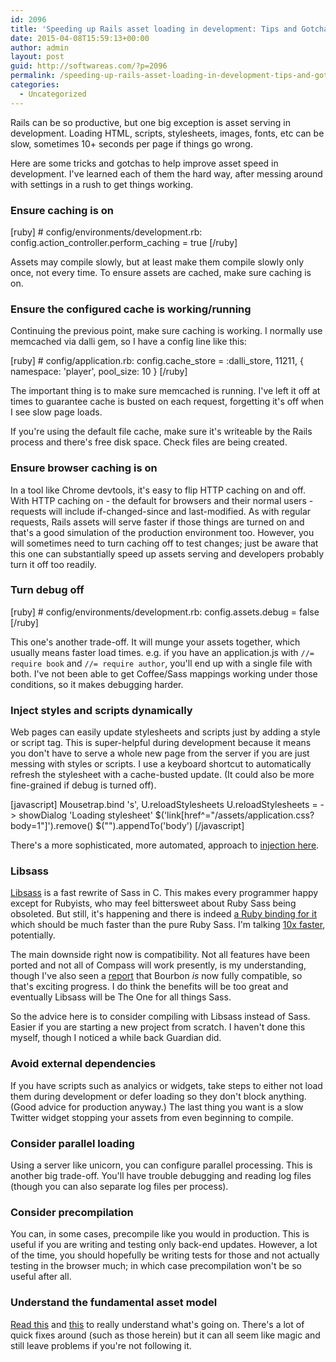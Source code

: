 ```yaml
---
id: 2096
title: 'Speeding up Rails asset loading in development: Tips and Gotchas'
date: 2015-04-08T15:59:13+00:00
author: admin
layout: post
guid: http://softwareas.com/?p=2096
permalink: /speeding-up-rails-asset-loading-in-development-tips-and-gotchas/
categories:
  - Uncategorized
---
```

Rails can be so productive, but one big exception is asset serving in development. Loading HTML, scripts, stylesheets, images, fonts, etc can be slow, sometimes 10+ seconds per page if things go wrong.

Here are some tricks and gotchas to help improve asset speed in development. I've learned each of them the hard way, after messing around with settings in a rush to get things working.

### Ensure caching is on

[ruby]
\# config/environments/development.rb:
config.action_controller.perform_caching = true
[/ruby]

Assets may compile slowly, but at least make them compile slowly only once, not every time. To ensure assets are cached, make sure caching is on.

### Ensure the configured cache is working/running

Continuing the previous point, make sure caching is working. I normally use memcached via dalli gem, so I have a config line like this:

[ruby]
\# config/application.rb:
config.cache_store = :dalli_store, 11211, { namespace: 'player', pool_size: 10 }
[/ruby]

The important thing is to make sure memcached is running. I've left it off at times to guarantee cache is busted on each request, forgetting it's off when I see slow page loads.

If you're using the default file cache, make sure it's writeable by the Rails process and there's free disk space. Check files are being created.

### Ensure browser caching is on

In a tool like Chrome devtools, it's easy to flip HTTP caching on and off. With HTTP caching on - the default for browsers and their normal users - requests will include if-changed-since and last-modified. As with regular requests, Rails assets will serve faster if those things are turned on and that's a good simulation of the production environment too. However, you will sometimes need to turn caching off to test changes; just be aware that this one can substantially speed up assets serving and developers probably turn it off too readily.

### Turn debug off

[ruby]
\# config/environments/development.rb:
config.assets.debug = false
[/ruby]

This one's another trade-off. It will munge your assets together, which usually means faster load times. e.g. if you have an application.js with `//= require book` and `//= require author`, you'll end up with a single file with both. I've not been able to get Coffee/Sass mappings working under those conditions, so it makes debugging harder.

### Inject styles and scripts dynamically

Web pages can easily update stylesheets and scripts just by adding a style or script tag. This is super-helpful during development because it means you don't have to serve a whole new page from the server if you are just messing with styles or scripts. I use a keyboard shortcut to automatically refresh the stylesheet with a cache-busted update. (It could also be more fine-grained if debug is turned off).

[javascript]
Mousetrap.bind 's', U.reloadStylesheets
 U.reloadStylesheets = ->
   showDialog 'Loading stylesheet'
   $('link[href^="/assets/application.css?body=1"]').remove()
   $("<link rel='stylesheet' type='text/css' href='/assets/application.css?body=1&#{Math.floor(1e6*Math.ran
 dom())}' />").appendTo('body')
[/javascript]

There's a more sophisticated, more automated, approach to [injection here](https://mattbrictson.com/lightning-fast-sass-reloading-in-rails).

### Libsass

[Libsass](https://github.com/sass/libsass) is a fast rewrite of Sass in C. This makes every programmer happy except for Rubyists, who may feel bittersweet about Ruby Sass being obsoleted. But still, it's happening and there is indeed [a Ruby binding for it](https://github.com/sass/ruby-libsass) which should be much faster than the pure Ruby Sass. I'm talking [10x faster](http://www.solitr.com/blog/2014/01/css-preprocessor-benchmark/), potentially.

The main downside right now is compatibility. Not all features have been ported and not all of Compass will work presently, is my understanding, though I've also seen a [report](https://twitter.com/kaelig/status/390478769607413761) that Bourbon *is* now fully compatible, so that's exciting progress. I do think the benefits will be too great and eventually Libsass will be The One for all things Sass.

So the advice here is to consider compiling with Libsass instead of Sass. Easier if you are starting a new project from scratch. I haven't done this myself, though I noticed a while back Guardian did.

### Avoid external dependencies

If you have scripts such as analyics or widgets, take steps to either not load them during development or defer loading so they don't block anything. (Good advice for production anyway.) The last thing you want is a slow Twitter widget stopping your assets from even beginning to compile.

### Consider parallel loading

Using a server like unicorn, you can configure parallel processing. This is another big trade-off. You'll have trouble debugging and reading log files (though you can also separate log files per process).

### Consider precompilation

You can, in some cases, precompile like you would in production. This is useful if you are writing and testing only back-end updates. However, a lot of the time, you should hopefully be writing tests for those and not actually testing in the browser much; in which case precompilation won't be so useful after all.

### Understand the fundamental asset model

[Read this](http://stackoverflow.com/a/8827757/18706) and [this](http://guides.rubyonrails.org/asset_pipeline.html) to really understand what's going on. There's a lot of quick fixes around (such as those herein) but it can all seem like magic and still leave problems if you're not following it.